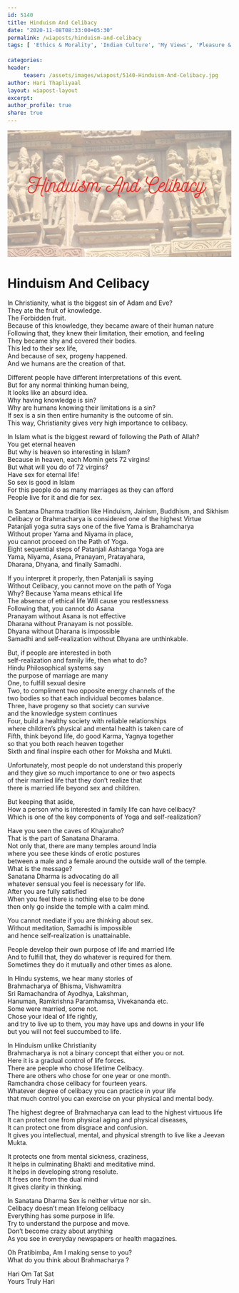 ```yaml
--- 
id: 5140 
title: Hinduism And Celibacy
date: "2020-11-08T08:33:00+05:30"
permalink: /wiaposts/hinduism-and-celibacy
tags: [ 'Ethics & Morality', 'Indian Culture', 'My Views', 'Pleasure & Joy']    

categories: 
header:
     teaser: /assets/images/wiapost/5140-Hinduism-And-Celibacy.jpg
author: Hari Thapliyaal 
layout: wiapost-layout
excerpt:  
author_profile: true 
share: true 
---
```


![Hinduism And Celibacy](/assets/images/wiapost/5140-Hinduism-And-Celibacy.jpg)     
   
# Hinduism And Celibacy    
        
In Christianity, what is the biggest sin of Adam and Eve?     
They ate the fruit of knowledge.     
The Forbidden fruit.     
Because of this knowledge, they became aware of their human nature     
Following that, they knew their limitation, their emotion, and feeling     
They became shy and covered their bodies.     
This led to their sex life,     
And because of sex, progeny happened.     
And we humans are the creation of that.    
    
Different people have different interpretations of this event.     
But for any normal thinking human being,     
It looks like an absurd idea.     
Why having knowledge is sin?     
Why are humans knowing their limitations is a sin?     
If sex is a sin then entire humanity is the outcome of sin.     
This way, Christianity gives very high importance to celibacy.    
    
In Islam what is the biggest reward of following the Path of Allah?     
You get eternal heaven     
But why is heaven so interesting in Islam?     
Because in heaven, each Momin gets 72 virgins!     
But what will you do of 72 virgins?     
Have sex for eternal life!     
So sex is good in Islam     
For this people do as many marriages as they can afford     
People live for it and die for sex.    
    
In Santana Dharma tradition like Hinduism, Jainism, Buddhism, and Sikhism     
Celibacy or Brahmacharya is considered one of the highest Virtue     
Patanjali yoga sutra says one of the five Yama is Brahamcharya     
Without proper Yama and Niyama in place,     
you cannot proceed on the Path of Yoga.     
Eight sequential steps of Patanjali Ashtanga Yoga are     
Yama, Niyama, Asana, Pranayam, Pratayahara,     
Dharana, Dhyana, and finally Samadhi.    
    
If you interpret it properly, then Patanjali is saying     
Without Celibacy, you cannot move on the path of Yoga     
Why? Because Yama means ethical life     
The absence of ethical life Will cause you restlessness     
Following that, you cannot do Asana     
Pranayam without Asana is not effective     
Dharana without Pranayam is not possible.     
Dhyana without Dharana is impossible     
Samadhi and self-realization without Dhyana are unthinkable.    
    
But, if people are interested in both     
self-realization and family life, then what to do?     
Hindu Philosophical systems say     
the purpose of marriage are many     
One, to fulfill sexual desire     
Two, to compliment two opposite energy channels of the     
two bodies so that each individual becomes balance.     
Three, have progeny so that society can survive     
and the knowledge system continues     
Four, build a healthy society with reliable relationships     
where children’s physical and mental health is taken care of     
Fifth, think beyond life, do good Karma, Yagnya together     
so that you both reach heaven together     
Sixth and final inspire each other for Moksha and Mukti.    
    
Unfortunately, most people do not understand this properly     
and they give so much importance to one or two aspects     
of their married life that they don’t realize that     
there is married life beyond sex and children.    
    
But keeping that aside,     
How a person who is interested in family life can have celibacy?     
Which is one of the key components of Yoga and self-realization?    
    
Have you seen the caves of Khajuraho?     
That is the part of Sanatana Dharama.     
Not only that, there are many temples around India     
where you see these kinds of erotic postures     
between a male and a female around the outside wall of the temple.     
What is the message?     
Sanatana Dharma is advocating do all     
whatever sensual you feel is necessary for life.     
After you are fully satisfied     
When you feel there is nothing else to be done     
then only go inside the temple with a calm mind.    
    
You cannot mediate if you are thinking about sex.     
Without meditation, Samadhi is impossible     
and hence self-realization is unattainable.    
    
People develop their own purpose of life and married life     
And to fulfill that, they do whatever is required for them.     
Sometimes they do it mutually and other times as alone.    
    
In Hindu systems, we hear many stories of     
Brahmacharya of Bhisma, Vishwamitra     
Sri Ramachandra of Ayodhya, Lakshman,     
Hanuman, Ramkrishna Paramhamsa, Vivekananda etc.     
Some were married, some not.     
Chose your ideal of life rightly,     
and try to live up to them, you may have ups and downs in your life     
but you will not feel succumbed to life.    
    
In Hinduism unlike Christianity     
Brahmacharya is not a binary concept that either you or not.     
Here it is a gradual control of life forces.     
There are people who chose lifetime Celibacy.     
There are others who chose for one year or one month.     
Ramchandra chose celibacy for fourteen years.     
Whatever degree of celibacy you can practice in your life     
that much control you can exercise on your physical and mental body.    
    
The highest degree of Brahmacharya can lead to the highest virtuous life     
It can protect one from physical aging and physical diseases,     
It can protect one from disgrace and confusion.     
It gives you intellectual, mental, and physical strength to live like a Jeevan Mukta.    
    
It protects one from mental sickness, craziness,     
It helps in culminating Bhakti and meditative mind.     
It helps in developing strong resolute.     
It frees one from the dual mind     
It gives clarity in thinking.    
    
In Sanatana Dharma Sex is neither virtue nor sin.     
Celibacy doesn’t mean lifelong celibacy     
Everything has some purpose in life.     
Try to understand the purpose and move.     
Don’t become crazy about anything     
As you see in everyday newspapers or health magazines.    
    
Oh Pratibimba, Am I making sense to you?     
What do you think about Brahmacharya ?    
    
Hari Om Tat Sat     
Yours Truly Hari    

